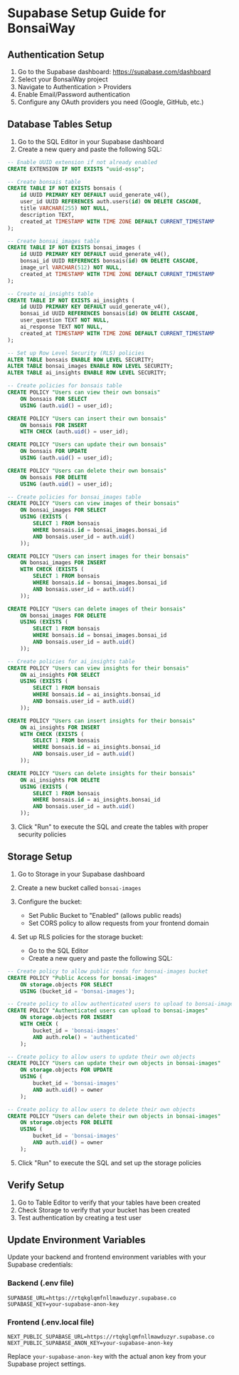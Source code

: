 # Supabase Setup Guide for BonsaiWay

## Authentication Setup

1. Go to the Supabase dashboard: https://supabase.com/dashboard
2. Select your BonsaiWay project
3. Navigate to Authentication > Providers
4. Enable Email/Password authentication
5. Configure any OAuth providers you need (Google, GitHub, etc.)

## Database Tables Setup

1. Go to the SQL Editor in your Supabase dashboard
2. Create a new query and paste the following SQL:

```sql
-- Enable UUID extension if not already enabled
CREATE EXTENSION IF NOT EXISTS "uuid-ossp";

-- Create bonsais table
CREATE TABLE IF NOT EXISTS bonsais (
    id UUID PRIMARY KEY DEFAULT uuid_generate_v4(),
    user_id UUID REFERENCES auth.users(id) ON DELETE CASCADE,
    title VARCHAR(255) NOT NULL,
    description TEXT,
    created_at TIMESTAMP WITH TIME ZONE DEFAULT CURRENT_TIMESTAMP
);

-- Create bonsai_images table
CREATE TABLE IF NOT EXISTS bonsai_images (
    id UUID PRIMARY KEY DEFAULT uuid_generate_v4(),
    bonsai_id UUID REFERENCES bonsais(id) ON DELETE CASCADE,
    image_url VARCHAR(512) NOT NULL,
    created_at TIMESTAMP WITH TIME ZONE DEFAULT CURRENT_TIMESTAMP
);

-- Create ai_insights table
CREATE TABLE IF NOT EXISTS ai_insights (
    id UUID PRIMARY KEY DEFAULT uuid_generate_v4(),
    bonsai_id UUID REFERENCES bonsais(id) ON DELETE CASCADE,
    user_question TEXT NOT NULL,
    ai_response TEXT NOT NULL,
    created_at TIMESTAMP WITH TIME ZONE DEFAULT CURRENT_TIMESTAMP
);

-- Set up Row Level Security (RLS) policies
ALTER TABLE bonsais ENABLE ROW LEVEL SECURITY;
ALTER TABLE bonsai_images ENABLE ROW LEVEL SECURITY;
ALTER TABLE ai_insights ENABLE ROW LEVEL SECURITY;

-- Create policies for bonsais table
CREATE POLICY "Users can view their own bonsais" 
    ON bonsais FOR SELECT 
    USING (auth.uid() = user_id);

CREATE POLICY "Users can insert their own bonsais" 
    ON bonsais FOR INSERT 
    WITH CHECK (auth.uid() = user_id);

CREATE POLICY "Users can update their own bonsais" 
    ON bonsais FOR UPDATE 
    USING (auth.uid() = user_id);

CREATE POLICY "Users can delete their own bonsais" 
    ON bonsais FOR DELETE 
    USING (auth.uid() = user_id);

-- Create policies for bonsai_images table
CREATE POLICY "Users can view images of their bonsais" 
    ON bonsai_images FOR SELECT 
    USING (EXISTS (
        SELECT 1 FROM bonsais 
        WHERE bonsais.id = bonsai_images.bonsai_id 
        AND bonsais.user_id = auth.uid()
    ));

CREATE POLICY "Users can insert images for their bonsais" 
    ON bonsai_images FOR INSERT 
    WITH CHECK (EXISTS (
        SELECT 1 FROM bonsais 
        WHERE bonsais.id = bonsai_images.bonsai_id 
        AND bonsais.user_id = auth.uid()
    ));

CREATE POLICY "Users can delete images of their bonsais" 
    ON bonsai_images FOR DELETE 
    USING (EXISTS (
        SELECT 1 FROM bonsais 
        WHERE bonsais.id = bonsai_images.bonsai_id 
        AND bonsais.user_id = auth.uid()
    ));

-- Create policies for ai_insights table
CREATE POLICY "Users can view insights for their bonsais" 
    ON ai_insights FOR SELECT 
    USING (EXISTS (
        SELECT 1 FROM bonsais 
        WHERE bonsais.id = ai_insights.bonsai_id 
        AND bonsais.user_id = auth.uid()
    ));

CREATE POLICY "Users can insert insights for their bonsais" 
    ON ai_insights FOR INSERT 
    WITH CHECK (EXISTS (
        SELECT 1 FROM bonsais 
        WHERE bonsais.id = ai_insights.bonsai_id 
        AND bonsais.user_id = auth.uid()
    ));

CREATE POLICY "Users can delete insights for their bonsais" 
    ON ai_insights FOR DELETE 
    USING (EXISTS (
        SELECT 1 FROM bonsais 
        WHERE bonsais.id = ai_insights.bonsai_id 
        AND bonsais.user_id = auth.uid()
    ));
```

3. Click "Run" to execute the SQL and create the tables with proper security policies

## Storage Setup

1. Go to Storage in your Supabase dashboard
2. Create a new bucket called `bonsai-images`
3. Configure the bucket:
   - Set Public Bucket to "Enabled" (allows public reads)
   - Set CORS policy to allow requests from your frontend domain

4. Set up RLS policies for the storage bucket:
   - Go to the SQL Editor
   - Create a new query and paste the following SQL:

```sql
-- Create policy to allow public reads for bonsai-images bucket
CREATE POLICY "Public Access for bonsai-images" 
    ON storage.objects FOR SELECT 
    USING (bucket_id = 'bonsai-images');

-- Create policy to allow authenticated users to upload to bonsai-images bucket
CREATE POLICY "Authenticated users can upload to bonsai-images" 
    ON storage.objects FOR INSERT 
    WITH CHECK (
        bucket_id = 'bonsai-images' 
        AND auth.role() = 'authenticated'
    );

-- Create policy to allow users to update their own objects
CREATE POLICY "Users can update their own objects in bonsai-images" 
    ON storage.objects FOR UPDATE 
    USING (
        bucket_id = 'bonsai-images' 
        AND auth.uid() = owner
    );

-- Create policy to allow users to delete their own objects
CREATE POLICY "Users can delete their own objects in bonsai-images" 
    ON storage.objects FOR DELETE 
    USING (
        bucket_id = 'bonsai-images' 
        AND auth.uid() = owner
    );
```

5. Click "Run" to execute the SQL and set up the storage policies

## Verify Setup

1. Go to Table Editor to verify that your tables have been created
2. Check Storage to verify that your bucket has been created
3. Test authentication by creating a test user

## Update Environment Variables

Update your backend and frontend environment variables with your Supabase credentials:

### Backend (.env file)
```
SUPABASE_URL=https://rtqkglqmfnllmawduzyr.supabase.co
SUPABASE_KEY=your-supabase-anon-key
```

### Frontend (.env.local file)
```
NEXT_PUBLIC_SUPABASE_URL=https://rtqkglqmfnllmawduzyr.supabase.co
NEXT_PUBLIC_SUPABASE_ANON_KEY=your-supabase-anon-key
```

Replace `your-supabase-anon-key` with the actual anon key from your Supabase project settings.
